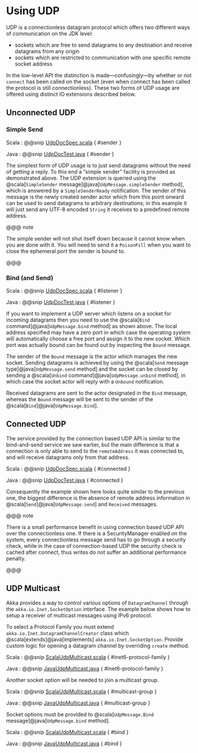 # Using UDP

UDP is a connectionless datagram protocol which offers two different ways of
communication on the JDK level:

 * sockets which are free to send datagrams to any destination and receive
datagrams from any origin
 * sockets which are restricted to communication with one specific remote
socket address

In the low-level API the distinction is made—confusingly—by whether or not
`connect` has been called on the socket (even when connect has been
called the protocol is still connectionless). These two forms of UDP usage are
offered using distinct IO extensions described below.

## Unconnected UDP

### Simple Send

Scala
:  @@snip [UdpDocSpec.scala]($code$/scala/docs/io/UdpDocSpec.scala) { #sender }

Java
:  @@snip [UdpDocTest.java]($code$/java/jdocs/io/UdpDocTest.java) { #sender }

The simplest form of UDP usage is to just send datagrams without the need of
getting a reply. To this end a “simple sender” facility is provided as
demonstrated above. The UDP extension is queried using the
@scala[`SimpleSender` message]@java[`UdpMessage.simpleSender` method], which is answered by a `SimpleSenderReady`
notification. The sender of this message is the newly created sender actor
which from this point onward can be used to send datagrams to arbitrary
destinations; in this example it will just send any UTF-8 encoded
`String` it receives to a predefined remote address.

@@@ note

The simple sender will not shut itself down because it cannot know when you
are done with it. You will need to send it a `PoisonPill` when you
want to close the ephemeral port the sender is bound to.

@@@

### Bind (and Send)

Scala
:  @@snip [UdpDocSpec.scala]($code$/scala/docs/io/UdpDocSpec.scala) { #listener }

Java
:  @@snip [UdpDocTest.java]($code$/java/jdocs/io/UdpDocTest.java) { #listener }

If you want to implement a UDP server which listens on a socket for incoming
datagrams then you need to use the @scala[`Bind` command]@java[`UdpMessage.bind` method] as shown above. The
local address specified may have a zero port in which case the operating system
will automatically choose a free port and assign it to the new socket. Which
port was actually bound can be found out by inspecting the `Bound`
message.

The sender of the `Bound` message is the actor which manages the new
socket. Sending datagrams is achieved by using the @scala[`Send` message type]@java[`UdpMessage.send` method]
and the socket can be closed by sending a @scala[`Unbind` command]@java[`UdpMessage.unbind` method], in which
case the socket actor will reply with a `Unbound` notification.

Received datagrams are sent to the actor designated in the `Bind`
message, whereas the `Bound` message will be sent to the sender of the
@scala[`Bind`]@java[`UdpMessage.bind`].

## Connected UDP

The service provided by the connection based UDP API is similar to the
bind-and-send service we saw earlier, but the main difference is that a
connection is only able to send to the `remoteAddress` it was connected to,
and will receive datagrams only from that address.

Scala
:  @@snip [UdpDocSpec.scala]($code$/scala/docs/io/UdpDocSpec.scala) { #connected }

Java
:  @@snip [UdpDocTest.java]($code$/java/jdocs/io/UdpDocTest.java) { #connected }

Consequently the example shown here looks quite similar to the previous one,
the biggest difference is the absence of remote address information in
@scala[`Send`]@java[`UdpMessage.send`] and `Received` messages.

@@@ note

There is a small performance benefit in using connection based UDP API over
the connectionless one.  If there is a SecurityManager enabled on the system,
every connectionless message send has to go through a security check, while
in the case of connection-based UDP the security check is cached after
connect, thus writes do not suffer an additional performance penalty.

@@@

## UDP Multicast

Akka provides a way to control various options of `DatagramChannel` through the
`akka.io.Inet.SocketOption` interface. The example below shows
how to setup a receiver of multicast messages using IPv6 protocol.

To select a Protocol Family you must extend `akka.io.Inet.DatagramChannelCreator`
class which @scala[extends]@java[implements] `akka.io.Inet.SocketOption`. Provide custom logic
for opening a datagram channel by overriding `create` method.

Scala
:  @@snip [ScalaUdpMulticast.scala]($code$/scala/docs/io/ScalaUdpMulticast.scala) { #inet6-protocol-family }

Java
:  @@snip [JavaUdpMulticast.java]($code$/java/jdocs/io/JavaUdpMulticast.java) { #inet6-protocol-family }

Another socket option will be needed to join a multicast group.

Scala
:  @@snip [ScalaUdpMulticast.scala]($code$/scala/docs/io/ScalaUdpMulticast.scala) { #multicast-group }

Java
:  @@snip [JavaUdpMulticast.java]($code$/java/jdocs/io/JavaUdpMulticast.java) { #multicast-group }

Socket options must be provided to @scala[`UdpMessage.Bind` message]@java[`UdpMessage.bind` method].

Scala
:  @@snip [ScalaUdpMulticast.scala]($code$/scala/docs/io/ScalaUdpMulticast.scala) { #bind }

Java
:  @@snip [JavaUdpMulticast.java]($code$/java/jdocs/io/JavaUdpMulticast.java) { #bind }
